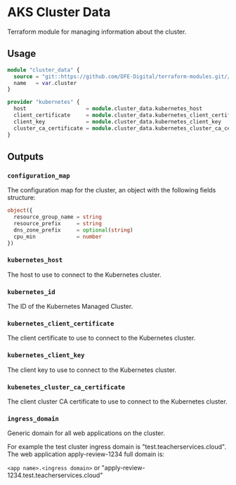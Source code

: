 # AKS Cluster Data

Terraform module for managing information about the cluster.

## Usage

```terraform
module "cluster_data" {
  source = "git::https://github.com/DFE-Digital/terraform-modules.git//aks/cluster_data?ref=stable"
  name   = var.cluster
}

provider "kubernetes" {
  host                   = module.cluster_data.kubernetes_host
  client_certificate     = module.cluster_data.kubernetes_client_certificate
  client_key             = module.cluster_data.kubernetes_client_key
  cluster_ca_certificate = module.cluster_data.kubernetes_cluster_ca_certificate
}
```

## Outputs

### `configuration_map`

The configuration map for the cluster, an object with the following fields structure:

```terraform
object({
  resource_group_name = string
  resource_prefix     = string
  dns_zone_prefix     = optional(string)
  cpu_min             = number
})
```

### `kubernetes_host`

The host to use to connect to the Kubernetes cluster.

### `kubernetes_id`

The ID of the Kubernetes Managed Cluster.

### `kubernetes_client_certificate`

The client certificate to use to connect to the Kubernetes cluster.

### `kubernetes_client_key`

The client key to use to connect to the Kubernetes cluster.

### `kubenetes_cluster_ca_certificate`

The client cluster CA certificate to use to connect to the Kubernetes cluster.

### `ingress_domain`

Generic domain for all web applications on the cluster.

For example the test cluster ingress domain is "test.teacherservices.cloud". The web application apply-review-1234 full domain is:

`<app name>.<ingress domain>` or
"apply-review-1234.test.teacherservices.cloud"
